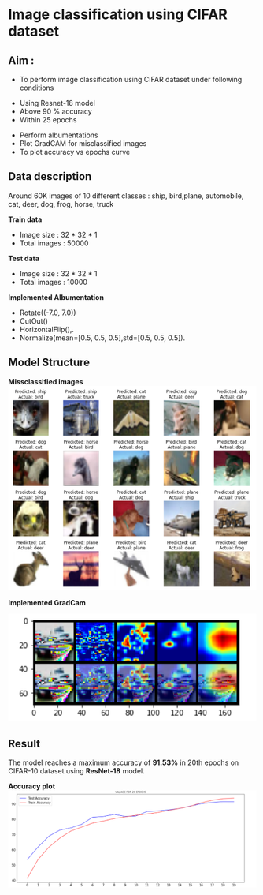 # Image classification using CIFAR dataset

## Aim :
* To perform image classification using CIFAR dataset under following conditions
 - Using Resnet-18 model
 - Above 90 % accuracy
 - Within 25 epochs 
* Perform albumentations
* Plot GradCAM for misclassified images
* To plot accuracy vs epochs curve

## Data description
Around 60K images of 10 different classes : ship, bird,plane, automobile, cat, deer, dog, frog, horse, truck

**Train data**
- Image size : 32 * 32 * 1
- Total images : 50000

**Test data**
- Image size : 32 * 32 * 1
- Total images : 10000 

**Implemented Albumentation** 

- Rotate((-7.0, 7.0))
- CutOut()
- HorizontalFlip(),.
- Normalize(mean=[0.5, 0.5, 0.5],std=[0.5, 0.5, 0.5]).

## Model Structure




**Missclassified images**
![Misclassified_images](https://github.com/Noopuragr/EVA4/blob/master/S9/misclassified.PNG)

**Implemented GradCam**

![Gradcam](https://github.com/Noopuragr/EVA4/blob/master/S9/grad.PNG)

## Result
The model reaches a maximum accuracy of **91.53%** in 20th epochs on CIFAR-10 dataset using **ResNet-18** model.

**Accuracy plot**
![Accuracy plot](https://github.com/Noopuragr/EVA4/blob/master/S9/acc_plot.PNG)

